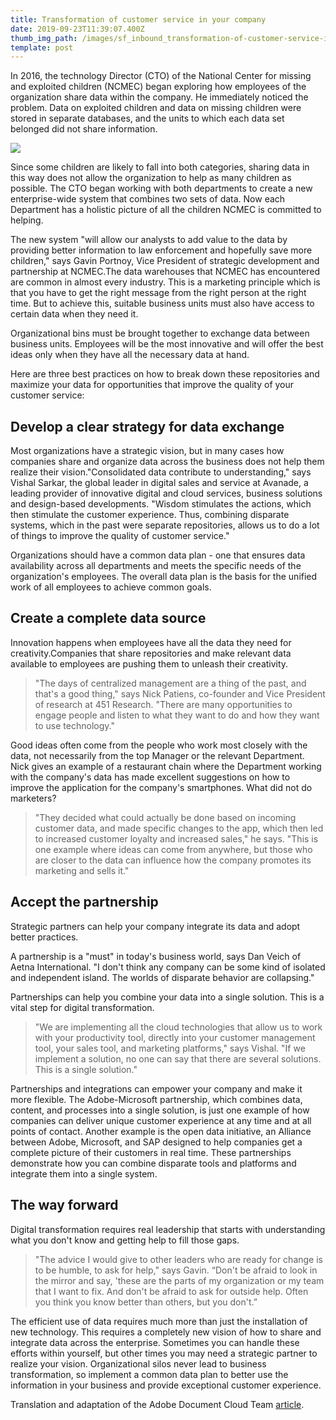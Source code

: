 ```yaml
---
title: Transformation of customer service in your company
date: 2019-09-23T11:39:07.400Z
thumb_img_path: /images/sf_inbound_transformation-of-customer-service-in-your-company-md.jpg
template: post
---
```

In 2016, the technology Director (CTO) of the National Center for missing and exploited children (NCMEC) began exploring how employees of the organization share data within the company. He immediately noticed the problem. Data on exploited children and data on missing children were stored in separate databases, and the units to which each data set belonged did not share information.

![](/images/sf_inbound_transformation-of-customer-service-in-your-company-md.jpg)

Since some children are likely to fall into both categories, sharing data in this way does not allow the organization to help as many children as possible. The CTO began working with both departments to create a new enterprise-wide system that combines two sets of data. Now each Department has a holistic picture of all the children NCMEC is committed to helping.

The new system "will allow our analysts to add value to the data by providing better information to law enforcement and hopefully save more children," says Gavin Portnoy, Vice President of strategic development and partnership at NCMEC.The data warehouses that NCMEC has encountered are common in almost every industry. This is a marketing principle which is that you have to get the right message from the right person at the right time. But to achieve this, suitable business units must also have access to certain data when they need it.

Organizational bins must be brought together to exchange data between business units. Employees will be the most innovative and will offer the best ideas only when they have all the necessary data at hand.

Here are three best practices on how to break down these repositories and maximize your data for opportunities that improve the quality of your customer service:



## Develop a clear strategy for data exchange

Most organizations have a strategic vision, but in many cases how companies share and organize data across the business does not help them realize their vision."Consolidated data contribute to understanding," says Vishal Sarkar, the global leader in digital sales and service at Avanade, a leading provider of innovative digital and cloud services, business solutions and design-based developments. "Wisdom stimulates the actions, which then stimulate the customer experience. Thus, combining disparate systems, which in the past were separate repositories, allows us to do a lot of things to improve the quality of customer service."

Organizations should have a common data plan - one that ensures data availability across all departments and meets the specific needs of the organization's employees. The overall data plan is the basis for the unified work of all employees to achieve common goals.



## Create a complete data source

Innovation happens when employees have all the data they need for creativity.Companies that share repositories and make relevant data available to employees are pushing them to unleash their creativity.

> "The days of centralized management are a thing of the past, and that's a good thing," says Nick Patiens, co-founder and Vice President of research at 451 Research. "There are many opportunities to engage people and listen to what they want to do and how they want to use technology."

Good ideas often come from the people who work most closely with the data, not necessarily from the top Manager or the relevant Department. Nick gives an example of a restaurant chain where the Department working with the company's data has made excellent suggestions on how to improve the application for the company's smartphones. What did not do marketers?

> "They decided what could actually be done based on incoming customer data, and made specific changes to the app, which then led to increased customer loyalty and increased sales," he says. "This is one example where ideas can come from anywhere, but those who are closer to the data can influence how the company promotes its marketing and sells it."



## Accept the partnership

Strategic partners can help your company integrate its data and adopt better practices.

A partnership is a "must" in today's business world, says Dan Veich of Aetna International. "I don't think any company can be some kind of isolated and independent island. The worlds of disparate behavior are collapsing."

Partnerships can help you combine your data into a single solution. This is a vital step for digital transformation.

> "We are implementing all the cloud technologies that allow us to work with your productivity tool, directly into your customer management tool, your sales tool, and marketing platforms," says Vishal. "If we implement a solution, no one can say that there are several solutions. This is a single solution."

Partnerships and integrations can empower your company and make it more flexible. The Adobe-Microsoft partnership, which combines data, content, and processes into a single solution, is just one example of how companies can deliver unique customer experience at any time and at all points of contact. Another example is the open data initiative, an Alliance between Adobe, Microsoft, and SAP designed to help companies get a complete picture of their customers in real time. These partnerships demonstrate how you can combine disparate tools and platforms and integrate them into a single system.



## The way forward

Digital transformation requires real leadership that starts with understanding what you don't know and getting help to fill those gaps.

> "The advice I would give to other leaders who are ready for change is to be humble, to ask for help," says Gavin. “Don't be afraid to look in the mirror and say, 'these are the parts of my organization or my team that I want to fix. And don't be afraid to ask for outside help. Often you think you know better than others, but you don't.”

The efficient use of data requires much more than just the installation of new technology. This requires a completely new vision of how to share and integrate data across the enterprise. Sometimes you can handle these efforts within yourself, but other times you may need a strategic partner to realize your vision. Organizational silos never lead to business transformation, so implement a common data plan to better use the information in your business and provide exceptional customer experience.



Translation and adaptation of the Adobe Document Cloud Team [article](https://theblog.adobe.com/the-three-things-your-company-can-do-today-to-deliver-a-standout-customer-experience/).
